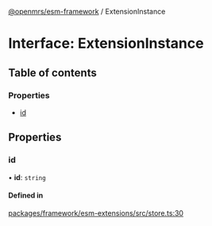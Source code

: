 [@openmrs/esm-framework](../API.md) / ExtensionInstance

# Interface: ExtensionInstance

## Table of contents

### Properties

- [id](ExtensionInstance.md#id)

## Properties

### id

• **id**: `string`

#### Defined in

[packages/framework/esm-extensions/src/store.ts:30](https://github.com/openmrs/openmrs-esm-core/blob/master/packages/framework/esm-extensions/src/store.ts#L30)
